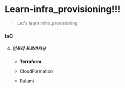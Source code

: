 # Learn-infra_provisioning!!!
> Let's learn infra_provisioning

### IaC

4. ##### 인프라 프로비저닝

   - **Terraform**

   - CloudFormation

   - Pulumi

